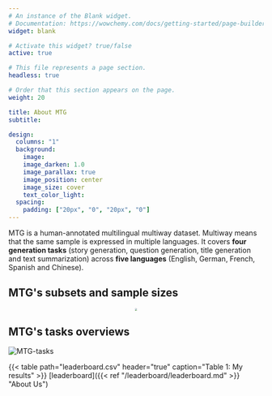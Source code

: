 ```yaml
---
# An instance of the Blank widget.
# Documentation: https://wowchemy.com/docs/getting-started/page-builder/
widget: blank

# Activate this widget? true/false
active: true

# This file represents a page section.
headless: true

# Order that this section appears on the page.
weight: 20

title: About MTG
subtitle:

design:
  columns: "1"
  background:
    image: 
    image_darken: 1.0
    image_parallax: true
    image_position: center
    image_size: cover
    text_color_light: 
  spacing:
    padding: ["20px", "0", "20px", "0"]
---
```

MTG is a human-annotated multilingual multiway dataset. Multiway means that the same sample is expressed in multiple languages. It covers **four generation tasks** (story generation, question generation, title generation and text summarization) across **five languages** (English, German, French, Spanish and Chinese). 

<!-- You can find the slides, poster and video about E-KAR at <a href="https://jiangjiechen.github.io/publication/ekar/">here</a>. -->
<style>
table
{
    margin: auto;
}
</style>


## MTG's subsets and sample sizes

<!-- ![MTG-statistics](/uploads/dataset_statistics.jpg) -->
<div  align="center"> 
<img src="/uploads/dataset_statistics.jpg" style="zoom:30%" align=center/>
</div>

<!-- 

| **Task**                                     | **SG, QG, TG, Summ** |
|-----------------------------------------------|---------------------:|
| **For each language**                         |                      |
| Rough training size                           |    76k/61k/270k/164k |
| Annotated training size                       |      15k/15k/15k/15k |
| Annotated development size                    |          2k/2k/2k/2k |
| Annotated test size                           |          3k/3k/3k/3k |
| **For five languages   (en, de, fr, es, zh)** |                      |
| Total Annotated size                          |                 400k |
| Total dataset size                            |                 6.9m |
 -->

<!-- <iframe src="https://docs.google.com/spreadsheets/d/e/2PACX-1vTpfCYVe3yAZeuNTYdClxWY8r3siS5cw3qDQQkBHk2gD4kTEwf7dsTigBfimfGHkYEKd8Jk31t4tazK/pubhtml?widget=true&amp;headers=false"></iframe> -->

## MTG's tasks overviews
<!-- 
|        **Task**        |   **Corpus**  | **Domain** |         **Format**         |               **Goal**               |
|:----------------------:|:-------------:|:----------:|:--------------------------:|:------------------------------------:|
|    Story Generation    | ROCStories    | Daily life |           <story>          | Generate the end of the   story      |
|    Question Generation | SQUAD 1.0     | Wikipedia  | <passage,answer, question> | Generate the question of the answer  |
|    Title Generation    | ByteCup       | News       |      <article, title>      | Generate the title of the document   |
|    Text Summarization  | CNN/DailyMail | News       |     <article, summary>     | Generate the summary of the document |
 -->
![MTG-tasks](/uploads/tasks.jpg)

{{< table path="leaderboard.csv" header="true" caption="Table 1: My results" >}}
[leaderboard]({{< ref "/leaderboard/leaderboard.md" >}} "About Us")


